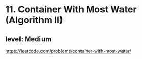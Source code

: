 # 11. Container With Most Water (Algorithm II)
## level: Medium

https://leetcode.com/problems/container-with-most-water/

